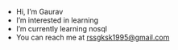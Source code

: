 - Hi, I’m Gaurav
- I’m interested in learning
- I’m currently learning nosql
- You can reach me at rssgksk1995@gmail.com 

<!---
rssgksk1995/rssgksk1995 is a ✨ special ✨ repository because its `README.md` (this file) appears on your GitHub profile.
You can click the Preview link to take a look at your changes.
--->
